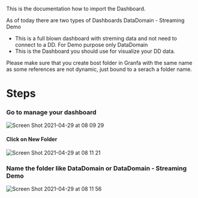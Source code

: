 This is the documentation how to import the Dashboard.

As of today there are two types of Dashboards
DataDomain - Streaming Demo  
   - This is a full blown dashboard with streming data and not need to connect to a DD. For Demo purpose only
DataDomain
   - This is the Dashboard you should use for visualize your DD data. 

Please make sure that you create bost folder in Granfa with the same name as some references are not dynamic, just bound to a serach a folder name.

# Steps
### Go to manage your dashboard  
![Screen Shot 2021-04-29 at 08 09 29](https://user-images.githubusercontent.com/17120076/116508774-5c43c880-a8c2-11eb-9d6e-16bd5147c702.png)

#### Click on New Folder  
![Screen Shot 2021-04-29 at 08 11 21](https://user-images.githubusercontent.com/17120076/116508855-86958600-a8c2-11eb-8410-73ab31e0a287.png)

### Name the folder like DataDomain or DataDomain - Streaming Demo  
![Screen Shot 2021-04-29 at 08 11 56](https://user-images.githubusercontent.com/17120076/116508911-a0cf6400-a8c2-11eb-8172-e02f03cba08c.png)


   
